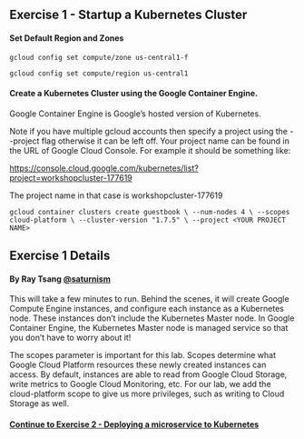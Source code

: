 ## Exercise 1 - Startup a Kubernetes Cluster

#### Set Default Region and Zones

`gcloud config set compute/zone us-central1-f`

`gcloud config set compute/region us-central1`

#### Create a Kubernetes Cluster using the Google Container Engine.

Google Container Engine is Google’s hosted version of Kubernetes.

Note if you have multiple gcloud accounts then specify a project using the --project flag otherwise it can be left off.  Your project name can be found in the URL of Google Cloud Console.  For example it should be something like:

https://console.cloud.google.com/kubernetes/list?project=workshopcluster-177619

The project name in that case is workshopcluster-177619

`gcloud container clusters create guestbook \
      --num-nodes 4 \
      --scopes cloud-platform \
      --cluster-version "1.7.5" \
      --project <YOUR PROJECT NAME>`

## Exercise 1 Details
#### By Ray Tsang [@saturnism](https://twitter.com/saturnism)

This will take a few minutes to run. Behind the scenes, it will create Google Compute Engine instances, and configure each instance as a Kubernetes node. These instances don’t include the Kubernetes Master node. In Google Container Engine, the Kubernetes Master node is managed service so that you don’t have to worry about it!

The scopes parameter is important for this lab. Scopes determine what Google Cloud Platform resources these newly created instances can access.  By default, instances are able to read from Google Cloud Storage, write metrics to Google Cloud Monitoring, etc. For our lab, we add the cloud-platform scope to give us more privileges, such as writing to Cloud Storage as well.

#### [Continue to Exercise 2 - Deploying a microservice to Kubernetes](../exercise-2/README.md)
